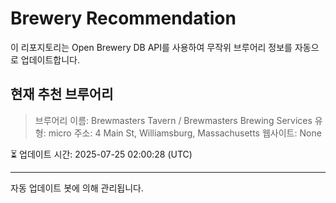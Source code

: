 # Brewery Recommendation

이 리포지토리는 Open Brewery DB API를 사용하여 무작위 브루어리 정보를 자동으로 업데이트합니다.

## 현재 추천 브루어리
> 브루어리 이름: Brewmasters Tavern / Brewmasters Brewing Services
유형: micro
주소: 4 Main St, Williamsburg, Massachusetts
웹사이트: None

⏳ 업데이트 시간: 2025-07-25 02:00:28 (UTC)

---
자동 업데이트 봇에 의해 관리됩니다.